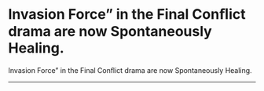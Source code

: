# Invasion Force” in the Final Conﬂict drama are now Spontaneously Healing.

Invasion Force” in the Final Conﬂict drama are now Spontaneously Healing.
___________________________________________________________